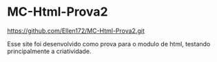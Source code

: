 # MC-Html-Prova2
https://github.com/Ellen172/MC-Html-Prova2.git <br>
<p>Esse site foi desenvolvido como prova para o modulo de html, testando principalmente a criatividade.</p>
